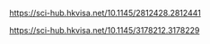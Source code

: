 https://sci-hub.hkvisa.net/10.1145/2812428.2812441

https://sci-hub.hkvisa.net/10.1145/3178212.3178229


